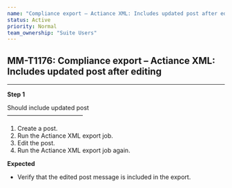 ```yaml
---
name: "Compliance export – Actiance XML: Includes updated post after editing"
status: Active
priority: Normal
team_ownership: "Suite Users"
---
```


## MM-T1176: Compliance export – Actiance XML: Includes updated post after editing

---

**Step 1**

Should include updated post\
–––––––––––––––––––––––––

1. Create a post.
2. Run the Actiance XML export job.
3. Edit the post.
4. Run the Actiance XML export job again.

**Expected**

- Verify that the edited post message is included in the export.
